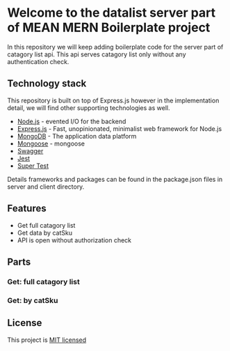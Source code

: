 # Welcome to the datalist server part of MEAN MERN Boilerplate project


In this repository we will keep adding boilerplate code for the server part of catagory list api.
This api serves catagory list only without any authentication check.


## Technology stack

This repository is built on top of Express.js however in the implementation detail, we will find other supporting technologies as well.

- [Node.js] - evented I/O for the backend
- [Express.js] - Fast, unopinionated, minimalist web framework for Node.js
- [MongoDB] - The application data platform
- [Mongoose] - mongoose
- [Swagger]
- [Jest]
- [Super Test]

Details frameworks and packages can be found in the package.json files in server and client directory.

## Features

- Get full catagory list
- Get data by catSku
- API is open without authorization check

## Parts

### Get: full catagory list
### Get: by catSku

## License

This project is [MIT licensed](https://github.com/Saeed1989/mern-mean-web-mobile-boilerplate/blob/main/server_catagory/LICENSE)

[node.js]: http://nodejs.org
[express.js]: http://expressjs.com
[docker]: https://www.docker.com
[react]: https://reactjs.org/
[mongodb]: https://www.mongodb.com/
[testing library]: https://testing-library.com/
[axios]: https://github.com/axios/axios
[mongoose]: https://mongoosejs.com/
[swagger]: https://swagger.io/
[jest]: https://jestjs.io/
[super test]: https://github.com/visionmedia/supertest
